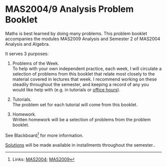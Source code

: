 # MAS2004/9 Analysis Problem Booklet

Maths is best learned by doing many problems. This problem booklet accompanies the modules MAS2009 Analysis and Semester 2 of MAS2004 Analysis and Algebra. 

It serves 3 purposes: 

1. Problems of the Week. <br> 
To help with your own independent practice, each week, I will circulate a selection of problems from this booklet that relate most closely to the material covered in lectures that week. I recommend working on these steadily throughout the semester, and keeping a record of any you would like help with (e.g. in tutorials or [office hours](https://calendar.app.google/1LFwxG3HSMFM8pC17)).

2. Tutorials. <br>
The problem set for each tutorial will come from this booklet.

3. Homework. <br>
Written homework will be a selection of problems from the problem booklet. 

See Blackboard[^links] for more information.

[^links]: Links: [MAS2004](https://vle.shef.ac.uk/webapps/blackboard/content/listContentEditable.jsp?content_id=_7918618_1&course_id=_119813_1&mode=reset); [MAS2009](https://vle.shef.ac.uk/ultra/courses/_119818_1/cl/outline)

[Solutions](#sol) will be made available in installments throughout the semester..
